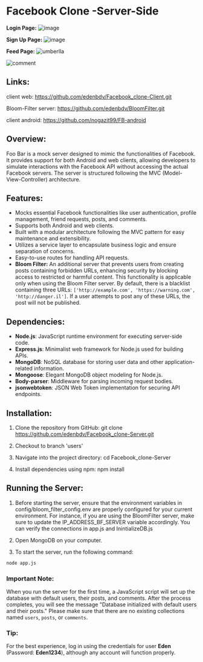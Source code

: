# Facebook Clone -Server-Side

**Login Page:**
![image](https://github.com/user-attachments/assets/8dd01c14-2deb-4a70-b336-87779b76feb5)

**Sign Up Page:**
![image](https://github.com/user-attachments/assets/f0c9c4f3-20bd-4cc9-b677-a5f4d6371ed9)

**Feed Page:**
![umberlla](https://github.com/user-attachments/assets/eb33fba3-cac0-44a0-a3d3-aa0aeeb5e542)

![‏‏comment](https://github.com/user-attachments/assets/bc47bdef-1bdd-48e5-b8af-fb7acf65312f)
## Links:
client web:
https://github.com/edenbdv/Facebook_clone-Client.git

Bloom-Filter server:
https://github.com/edenbdv/BloomFilter.git

client android:
https://github.com/nogazit99/FB-android

## Overview:

Foo Bar is a mock server designed to mimic the functionalities of Facebook. It provides support for both Android and web clients, allowing developers to simulate interactions with the Facebook API without accessing the actual Facebook servers. The server is structured following the MVC (Model-View-Controller) architecture.

## Features:

- Mocks essential Facebook functionalities like user authentication, profile management, friend requests, posts, and comments.
- Supports both Android and web clients.
- Built with a modular architecture following the MVC pattern for easy maintenance and extensibility.
- Utilizes a service layer to encapsulate business logic and ensure separation of concerns.
- Easy-to-use routes for handling API requests.
- **Bloom Filter:** An additional server that prevents users from creating posts containing forbidden URLs, enhancing security by blocking access to restricted or harmful content. This functionality is applicable only when using the Bloom Filter server. By default, there is a blacklist containing three URLs: `['http://example.com', 'https://warning.com', 'http://danger.il']`. If a user attempts to post any of these URLs, the post will not be published.


## Dependencies:

- **Node.js**: JavaScript runtime environment for executing server-side code.
- **Express.js**: Minimalist web framework for Node.js used for building APIs.
- **MongoDB**: NoSQL database for storing user data and other application-related information.
- **Mongoose**: Elegant MongoDB object modeling for Node.js.
- **Body-parser**: Middleware for parsing incoming request bodies.
- **jsonwebtoken**: JSON Web Token implementation for securing API endpoints.

## Installation:

1. Clone the repository from GitHub:
   git clone https://github.com/edenbdv/Facebook_clone-Server.git


2. Checkout to branch 'users'

   
3. Navigate into the project directory:
   cd Facebook_clone-Server

   
4. Install dependencies using npm:
   npm install

## Running the Server:

1. Before starting the server, ensure that the environment variables in config/bloom_filter_config.env are properly configured for your current environment. For instance, if you are using the BloomFilter server, make sure to update the IP_ADDRESS_BF_SERVER variable accordingly.
You can verify the connections in app.js and InintializeDB.js

2. Open MongoDB on your computer.

3. To start the server, run the following command:
 ```bash
node app.js

   ```
### Important Note:
When you run the server for the first time, a JavaScript script will set up the database with default users, their posts, and comments. After the process completes, you will see the message "Database initialized with default users and their posts." Please make sure that there are no existing collections named `users`, `posts`, or `comments`.

### Tip:
For the best experience, log in using the credentials for user **Eden** (Password: **Eden1234**), although any account will function properly.


